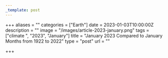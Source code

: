 ```yaml
---
_template: post
---
```





+++
aliases = ""
categories = ["Earth"]
date = 2023-01-03T10:00:00Z
description = ""
image = "/images/article-2023-january.png"
tags = ["climate ", "2023", "January"]
title = "January 2023 Compared to January Months from 1922 to 2022"
type = "post"
url = ""

+++
